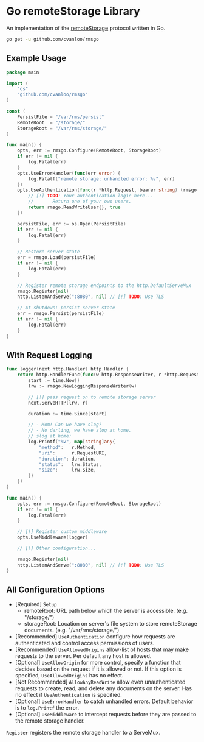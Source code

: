 # Go remoteStorage Library

An implementation of the
[remoteStorage](https://datatracker.ietf.org/doc/html/draft-dejong-remotestorage-21)
protocol written in Go.

```sh
go get -u github.com/cvanloo/rmsgo
```

## Example Usage

```go
package main

import (
    "os"
    "github.com/cvanloo/rmsgo"
)

const (
    PersistFile = "/var/rms/persist"
    RemoteRoot  = "/storage/"
    StorageRoot = "/var/rms/storage/"
)

func main() {
    opts, err := rmsgo.Configure(RemoteRoot, StorageRoot)
    if err != nil {
        log.Fatal(err)
    }
    opts.UseErrorHandler(func(err error) {
        log.Fatalf("remote storage: unhandled error: %v", err)
    })
    opts.UseAuthentication(func(r *http.Request, bearer string) (rmsgo.User, bool) {
        // [!] TODO: Your authentication logic here...
        //       Return one of your own users.
        return rmsgo.ReadWriteUser{}, true
    })

    persistFile, err := os.Open(PersistFile)
    if err != nil {
        log.Fatal(err)
    }

    // Restore server state
    err = rmsgo.Load(persistFile)
    if err != nil {
        log.Fatal(err)
    }

    // Register remote storage endpoints to the http.DefaultServeMux
    rmsgo.Register(nil)
    http.ListenAndServe(":8080", nil) // [!] TODO: Use TLS

    // At shutdown: persist server state
    err = rmsgo.Persist(persistFile)
    if err != nil {
        log.Fatal(err)
    }
}
```

## With Request Logging

```go
func logger(next http.Handler) http.Handler {
    return http.HandlerFunc(func(w http.ResponseWriter, r *http.Request) {
        start := time.Now()
        lrw := rmsgo.NewLoggingResponseWriter(w)

        // [!] pass request on to remote storage server
        next.ServeHTTP(lrw, r)

        duration := time.Since(start)

        // - Mom! Can we have slog?
        // - No darling, we have slog at home.
        // slog at home:
        log.Printf("%v", map[string]any{
            "method":   r.Method,
            "uri":      r.RequestURI,
            "duration": duration,
            "status":   lrw.Status,
            "size":     lrw.Size,
        })
    })
}

func main() {
    opts, err := rmsgo.Configure(RemoteRoot, StorageRoot)
    if err != nil {
        log.Fatal(err)
    }

    // [!] Register custom middleware
    opts.UseMiddleware(logger)

    // [!] Other configuration...

    rmsgo.Register(nil)
    http.ListenAndServe(":8080", nil) // [!] TODO: Use TLS
}
```

## All Configuration Options

- \[Required] `Setup` 
  - remoteRoot: URL path below which the server is accessible. (e.g. "/storage/")
  - storageRoot: Location on server's file system to store remoteStorage documents. (e.g. "/var/rms/storage/")
- \[Recommended] `UseAuthentication` configure how requests are authenticated and control access permissions of users.
- \[Recommended] `UseAllowedOrigins` allow-list of hosts that may make requests to the server. Per default any host is allowed.
- \[Optional] `UseAllowOrigin` for more control, specify a function that decides based on the request if it is allowed or not. If this option is specified, `UseAllowedOrigins` has no effect.
- \[Not Recommended] `AllowAnyReadWrite` allow even unauthenticated requests to create, read, and delete any documents on the server. Has no effect if `UseAuthentication` is specified.
- \[Optional] `UseErrorHandler` to catch unhandled errors. Default behavior is to `log.Printf` the error.
- \[Optional] `UseMiddleware` to intercept requests before they are passed to the remote storage handler.

`Register` registers the remote storage handler to a ServeMux.

